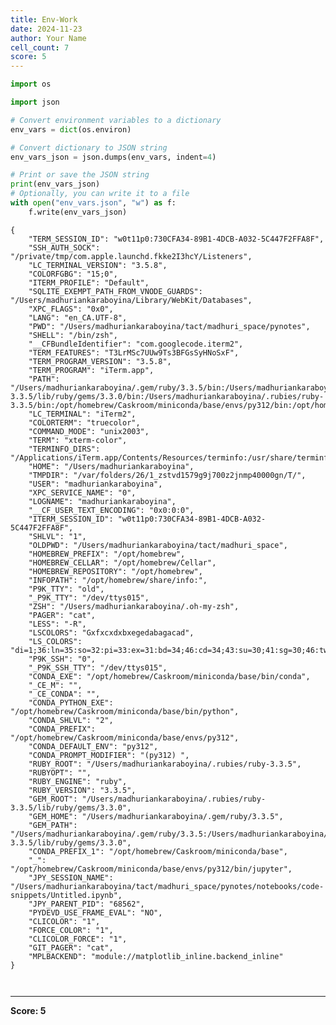 ```yaml
---
title: Env-Work
date: 2024-11-23
author: Your Name
cell_count: 7
score: 5
---
```


```python
import os
```


```python
import json
```


```python
# Convert environment variables to a dictionary
env_vars = dict(os.environ)
```


```python
# Convert dictionary to JSON string
env_vars_json = json.dumps(env_vars, indent=4)
```


```python
# Print or save the JSON string
print(env_vars_json)
# Optionally, you can write it to a file
with open("env_vars.json", "w") as f:
    f.write(env_vars_json)

```

    {
        "TERM_SESSION_ID": "w0t11p0:730CFA34-89B1-4DCB-A032-5C447F2FFA8F",
        "SSH_AUTH_SOCK": "/private/tmp/com.apple.launchd.fkke2I3hcY/Listeners",
        "LC_TERMINAL_VERSION": "3.5.8",
        "COLORFGBG": "15;0",
        "ITERM_PROFILE": "Default",
        "SQLITE_EXEMPT_PATH_FROM_VNODE_GUARDS": "/Users/madhuriankaraboyina/Library/WebKit/Databases",
        "XPC_FLAGS": "0x0",
        "LANG": "en_CA.UTF-8",
        "PWD": "/Users/madhuriankaraboyina/tact/madhuri_space/pynotes",
        "SHELL": "/bin/zsh",
        "__CFBundleIdentifier": "com.googlecode.iterm2",
        "TERM_FEATURES": "T3LrMSc7UUw9Ts3BFGsSyHNoSxF",
        "TERM_PROGRAM_VERSION": "3.5.8",
        "TERM_PROGRAM": "iTerm.app",
        "PATH": "/Users/madhuriankaraboyina/.gem/ruby/3.3.5/bin:/Users/madhuriankaraboyina/.rubies/ruby-3.3.5/lib/ruby/gems/3.3.0/bin:/Users/madhuriankaraboyina/.rubies/ruby-3.3.5/bin:/opt/homebrew/Caskroom/miniconda/base/envs/py312/bin:/opt/homebrew/Caskroom/miniconda/base/condabin:/opt/homebrew/bin:/opt/homebrew/sbin:/usr/local/bin:/System/Cryptexes/App/usr/bin:/usr/bin:/bin:/usr/sbin:/sbin:/var/run/com.apple.security.cryptexd/codex.system/bootstrap/usr/local/bin:/var/run/com.apple.security.cryptexd/codex.system/bootstrap/usr/bin:/var/run/com.apple.security.cryptexd/codex.system/bootstrap/usr/appleinternal/bin:/Applications/iTerm.app/Contents/Resources/utilities",
        "LC_TERMINAL": "iTerm2",
        "COLORTERM": "truecolor",
        "COMMAND_MODE": "unix2003",
        "TERM": "xterm-color",
        "TERMINFO_DIRS": "/Applications/iTerm.app/Contents/Resources/terminfo:/usr/share/terminfo",
        "HOME": "/Users/madhuriankaraboyina",
        "TMPDIR": "/var/folders/26/1_zstvd1579g9j700z2jnmp40000gn/T/",
        "USER": "madhuriankaraboyina",
        "XPC_SERVICE_NAME": "0",
        "LOGNAME": "madhuriankaraboyina",
        "__CF_USER_TEXT_ENCODING": "0x0:0:0",
        "ITERM_SESSION_ID": "w0t11p0:730CFA34-89B1-4DCB-A032-5C447F2FFA8F",
        "SHLVL": "1",
        "OLDPWD": "/Users/madhuriankaraboyina/tact/madhuri_space",
        "HOMEBREW_PREFIX": "/opt/homebrew",
        "HOMEBREW_CELLAR": "/opt/homebrew/Cellar",
        "HOMEBREW_REPOSITORY": "/opt/homebrew",
        "INFOPATH": "/opt/homebrew/share/info:",
        "P9K_TTY": "old",
        "_P9K_TTY": "/dev/ttys015",
        "ZSH": "/Users/madhuriankaraboyina/.oh-my-zsh",
        "PAGER": "cat",
        "LESS": "-R",
        "LSCOLORS": "Gxfxcxdxbxegedabagacad",
        "LS_COLORS": "di=1;36:ln=35:so=32:pi=33:ex=31:bd=34;46:cd=34;43:su=30;41:sg=30;46:tw=30;42:ow=30;43",
        "P9K_SSH": "0",
        "_P9K_SSH_TTY": "/dev/ttys015",
        "CONDA_EXE": "/opt/homebrew/Caskroom/miniconda/base/bin/conda",
        "_CE_M": "",
        "_CE_CONDA": "",
        "CONDA_PYTHON_EXE": "/opt/homebrew/Caskroom/miniconda/base/bin/python",
        "CONDA_SHLVL": "2",
        "CONDA_PREFIX": "/opt/homebrew/Caskroom/miniconda/base/envs/py312",
        "CONDA_DEFAULT_ENV": "py312",
        "CONDA_PROMPT_MODIFIER": "(py312) ",
        "RUBY_ROOT": "/Users/madhuriankaraboyina/.rubies/ruby-3.3.5",
        "RUBYOPT": "",
        "RUBY_ENGINE": "ruby",
        "RUBY_VERSION": "3.3.5",
        "GEM_ROOT": "/Users/madhuriankaraboyina/.rubies/ruby-3.3.5/lib/ruby/gems/3.3.0",
        "GEM_HOME": "/Users/madhuriankaraboyina/.gem/ruby/3.3.5",
        "GEM_PATH": "/Users/madhuriankaraboyina/.gem/ruby/3.3.5:/Users/madhuriankaraboyina/.rubies/ruby-3.3.5/lib/ruby/gems/3.3.0",
        "CONDA_PREFIX_1": "/opt/homebrew/Caskroom/miniconda/base",
        "_": "/opt/homebrew/Caskroom/miniconda/base/envs/py312/bin/jupyter",
        "JPY_SESSION_NAME": "/Users/madhuriankaraboyina/tact/madhuri_space/pynotes/notebooks/code-snippets/Untitled.ipynb",
        "JPY_PARENT_PID": "68562",
        "PYDEVD_USE_FRAME_EVAL": "NO",
        "CLICOLOR": "1",
        "FORCE_COLOR": "1",
        "CLICOLOR_FORCE": "1",
        "GIT_PAGER": "cat",
        "MPLBACKEND": "module://matplotlib_inline.backend_inline"
    }



```python

```


```python

```


---
**Score: 5**
